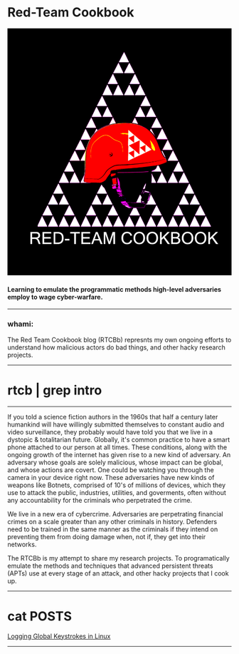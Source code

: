 # **Red-Team Cookbook**
![alt text](https://github.com/0x00wolf/red-team-cookbook/blob/main/imgs/github.jpeg)
#### **Learning to emulate the programmatic methods high-level adversaries employ to wage cyber-warfare.**

---

### whami:

The Red Team Cookbook blog (RTCBb) represnts my own ongoing efforts to understand how malicious actors do bad things, and other hacky research projects.

___

# **rtcb | grep intro**

---
If you told a science fiction authors in the 1960s that half a century later humankind will have willingly submitted themselves to constant audio and video surveillance, they probably would have told you that we live in a dystopic & totalitarian future. Globally, it's common practice to have a smart phone attached to our person at all times. These conditions, along with the ongoing growth of the internet has given rise to a new kind of adversary. An adversary whose goals are solely malicious, whose impact can be global, and whose actions are covert. One could be watching you through the camera in your device right now. These adversaries have new kinds of weapons like Botnets, comprised of 10's of millions of devices, which they use to attack the public, industries, utilities, and goverments, often without any accountability for the criminals who perpetrated the crime. 

We live in a new era of cybercrime. Adversaries are perpetrating financial crimes on a scale greater than any other criminals in history. Defenders need to be trained in the same manner as the criminals if they intend on preventing them from doing damage when, not if, they get into their networks.

The RTCBb is my attempt to share my research projects. To programatically emulate the methods and techniques that advanced persistent threats (APTs) use at every stage of an attack, and other hacky projects that I cook up.

---


# cat POSTS 

[Logging Global Keystrokes in Linux](https://github.com/0x00wolf/red-team-cookbook/tree/main/Linux-Keyloggers)

___
